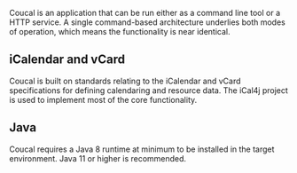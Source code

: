 Coucal is an application that can be run either as a command line tool or a HTTP service. A
single command-based architecture underlies both modes of operation, which means the functionality
is near identical.

## iCalendar and vCard

Coucal is built on standards relating to the iCalendar and vCard specifications for defining
calendaring and resource data. The iCal4j project is used to implement most of the core functionality.

## Java

Coucal requires a Java 8 runtime at minimum to be installed in the target environment. Java 11 or
higher is recommended.


